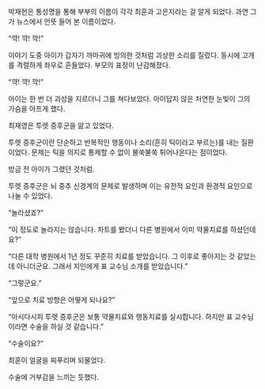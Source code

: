 박재현은 통성명을 통해 부부의 이름이 각각 최훈과 고은지라는 걸 알게 되었다. 과연 그가 뉴스에서 언뜻 들어 본 이름이었다.

“꺅! 꺅! 깍!”

이야기 도중 아이가 갑자기 까마귀에 빙의한 것처럼 괴상한 소리를 질렀다. 동시에 고개를 격렬하게 좌우로 흔들었다. 부모의 표정이 난감해졌다.

“꺅! 꺅! 깍!”

아이는 한 번 더 괴성을 지르더니 그를 쳐다보았다. 아이답지 않은 처연한 눈빛이 그의 가슴을 아프게 했다.

최재영은 투렛 증후군을 앓고 있었다.

투렛 증후군이란 단순하고 반복적인 행동이나 소리(흔히 틱이라고 부르는)를 내는 질환이었다. 문제는 틱을 의지로 통제할 수 없이 불쑥불쑥 튀어나온다는 점이었다.

방금 전 아이가 그랬던 것처럼.

투렛 증후군은 뇌 중추 신경계의 문제로 발생하며 이는 유전적 요인과 환경적 요인으로 나눌 수 있었다.

“놀라셨죠?”

“이 정도로 놀라지는 않습니다. 차트를 봤더니 다른 병원에서 이미 약물치료를 하셨던데요?”

“다른 대학 병원에서 1년 정도 꾸준히 치료를 받았습니다. 그 이후로 좋아지는 것 같았는데 아니더군요. 그래서 지인에게 표 교수님 소개를 받았습니다.”

“그렇군요.”

“앞으로 치료 방향은 어떻게 되나요?”

“아시다시피 투렛 증후군은 보통 약물치료와 행동치료를 실시합니다. 하지만 표 교수님이라면 수술을 하실 것 같습니다.”

“수술이요?”

최훈이 얼굴을 찌푸리며 되물었다.

수술에 거부감을 느끼는 듯했다.